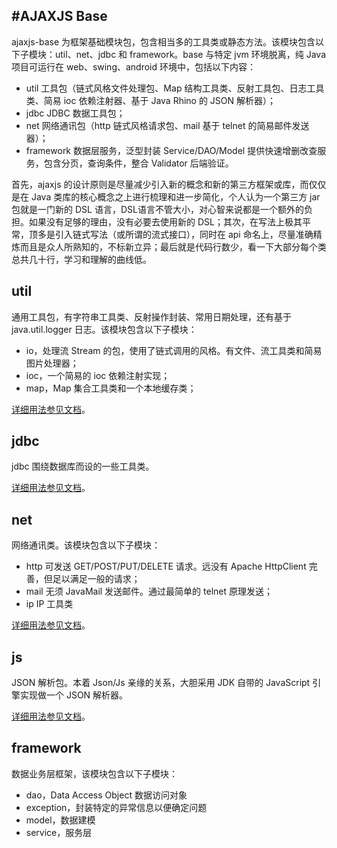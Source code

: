 #AJAXJS Base
------------
ajaxjs-base 为框架基础模块包，包含相当多的工具类或静态方法。该模块包含以下子模块：util、net、jdbc 和 framework。base 与特定 jvm 环境脱离，纯 Java 项目可运行在 web、swing、android 环境中，包括以下内容：

- util 工具包（链式风格文件处理包、Map 结构工具类、反射工具包、日志工具类、简易 ioc 依赖注射器、基于 Java Rhino 的 JSON 解析器）；
- jdbc JDBC 数据工具包；
- net 网络通讯包（http 链式风格请求包、mail 基于 telnet 的简易邮件发送器）；
- framework 数据层服务，泛型封装 Service/DAO/Model 提供快速增删改查服务，包含分页，查询条件，整合 Validator 后端验证。


首先，ajaxjs 的设计原则是尽量减少引入新的概念和新的第三方框架或库，而仅仅是在 Java 类库的核心概念之上进行梳理和进一步简化，个人认为一个第三方 jar 包就是一门新的 DSL 语言，DSL语言不管大小，对心智来说都是一个额外的负担。如果没有足够的理由，没有必要去使用新的 DSL；其次，在写法上极其平常，顶多是引入链式写法（或所谓的流式接口），同时在 api 命名上，尽量准确精炼而且是众人所熟知的，不标新立异；最后就是代码行数少，看一下大部分每个类总共几十行，学习和理解的曲线低。

util
-----------
通用工具包，有字符串工具类、反射操作封装、常用日期处理，还有基于 java.util.logger 日志。该模块包含以下子模块：

- io，处理流 Stream 的包，使用了链式调用的风格。有文件、流工具类和简易图片处理器；
- ioc，一个简易的 ioc 依赖注射实现；
- map，Map 集合工具类和一个本地缓存类；

[详细用法参见文档](http://http://git.oschina.net/sp42/ajaxjs/tree/master/ajaxjs-base/src/com/ajaxjs/util?dir=1&filepath=ajaxjs-base%2Fsrc%2Fcom%2Fajaxjs%2Futil)。

jdbc
-----------
jdbc 围绕数据库而设的一些工具类。

[详细用法参见文档](http://git.oschina.net/sp42/ajaxjs/tree/master/ajaxjs-base/src/com/ajaxjs/jdbc?dir=1&filepath=ajaxjs-base%2Fsrc%2Fcom%2Fajaxjs%2Fjdbc)。

net
-----------
网络通讯类。该模块包含以下子模块：

- http 可发送 GET/POST/PUT/DELETE 请求。远没有 Apache HttpClient 完善，但足以满足一般的请求；
- mail 无须 JavaMail 发送邮件。通过最简单的 telnet 原理发送；
- ip IP 工具类

[详细用法参见文档](http://git.oschina.net/sp42/ajaxjs/tree/master/ajaxjs-base/src/com/ajaxjs/net?dir=1&filepath=ajaxjs-base%2Fsrc%2Fcom%2Fajaxjs%2Fnet)。

js
-------------
JSON 解析包。本着 Json/Js 亲缘的关系，大胆采用 JDK 自带的 JavaScript 引擎实现做一个 JSON 解析器。

[详细用法参见文档](http://git.oschina.net/sp42/ajaxjs/tree/master/ajaxjs-base/src/com/ajaxjs/js?dir=1&filepath=ajaxjs-base%2Fsrc%2Fcom%2Fajaxjs%2Fjs)。

framework
-----------
数据业务层框架，该模块包含以下子模块：
- dao，Data Access Object 数据访问对象
- exception，封装特定的异常信息以便确定问题
- model，数据建模
- service，服务层


